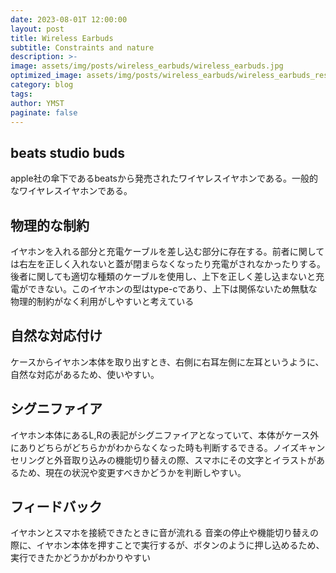 ```yaml
---
date: 2023-08-01T 12:00:00
layout: post
title: Wireless Earbuds
subtitle: Constraints and nature
description: >-
image: assets/img/posts/wireless_earbuds/wireless_earbuds.jpg
optimized_image: assets/img/posts/wireless_earbuds/wireless_earbuds_resized_thumbnail.jpg
category: blog
tags: 
author: YMST
paginate: false
---
```


## beats studio buds

apple社の傘下であるbeatsから発売されたワイヤレスイヤホンである。一般的なワイヤレスイヤホンである。

## 物理的な制約

イヤホンを入れる部分と充電ケーブルを差し込む部分に存在する。前者に関しては右左を正しく入れないと蓋が閉まらなくなったり充電がされなかったりする。後者に関しても適切な種類のケーブルを使用し、上下を正しく差し込まないと充電ができない。このイヤホンの型はtype-cであり、上下は関係ないため無駄な物理的制約がなく利用がしやすいと考えている

## 自然な対応付け

ケースからイヤホン本体を取り出すとき、右側に右耳左側に左耳というように、自然な対応があるため、使いやすい。

## シグニファイア

イヤホン本体にあるL,Rの表記がシグニファイアとなっていて、本体がケース外にありどちらがどちらかがわからなくなった時も判断するできる。ノイズキャンセリングと外音取り込みの機能切り替えの際、スマホにその文字とイラストがあるため、現在の状況や変更すべきかどうかを判断しやすい。

## フィードバック

イヤホンとスマホを接続できたときに音が流れる
音楽の停止や機能切り替えの際に、イヤホン本体を押すことで実行するが、ボタンのように押し込めるため、実行できたかどうかがわかりやすい
